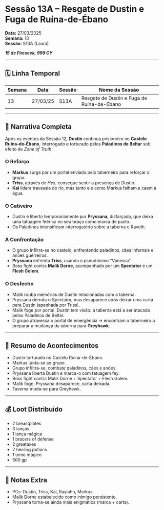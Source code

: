 # Sessão 13A – Resgate de Dustin e Fuga de Ruína-de-Ébano  
**Data:** 27/03/2025  
**Semana:** 13  
**Sessão:** S13A (Laura)  

***15 de Fireseek, 999 CY***

---
## 🗓 Linha Temporal
| Semana | Data      | Sessão | Nome da Sessão                       |
|--------|-----------|--------|---------------------------------------|
| 13     | 27/03/25  | S13A   | Resgate de Dustin e Fuga de Ruína-de-Ébano |

---

## 📖 Narrativa Completa
Após os eventos da Sessão 12, **Dustin** continua prisioneiro no **Castelo Ruína-de-Ébano**, interrogado e torturado pelos **Paladinos de Beltar** sob efeito de *Zone of Truth*.  

### O Reforço
- **Markus** surge por um portal enviado pelo taberneiro para reforçar o grupo.  
- **Triss**, através de *Hex*, consegue sentir a presença de Dustin.  
- **Kai** lidera travessia do rio, mas tanto ele como Markus falham e caem à água.  

### O Cativeiro
- Dustin é liberto temporariamente por **Pryssana**, disfarçada, que deixa uma tatuagem feérica no seu braço como marca de pacto.  
- Os Paladinos intensificam interrogatório sobre a taberna e Raveth.  

### A Confrontação
- O grupo infiltra-se no castelo, enfrentando paladinos, cães infernais e anões guerreiros.  
- **Pryssana** enfrenta **Triss**, usando o pseudónimo “Vanessa”.  
- Boss fight contra **Malik Dorne**, acompanhado por um **Spectator** e um **Flesh Golem**.  

### O Desfecho
- Malik rouba memórias de Dustin relacionadas com a taberna.  
- Pryssana derrota o Spectator, mas desaparece após deixar uma carta para Dustin (apanhada por Triss).  
- Malik foge por portal. Dustin tem visão: a taberna está a ser atacada pelos Paladinos de Beltar.  
- O grupo atravessa o portal de emergência → encontram o taberneiro a preparar a mudança da taberna para **Greyhawk**.  

---

## 🎲 Resumo de Acontecimentos
- Dustin torturado no Castelo Ruína-de-Ébano.  
- Markus junta-se ao grupo.  
- Grupo infiltra-se, combate paladinos, cães e anões.  
- Pryssana liberta Dustin e marca-o com tatuagem fey.  
- Boss fight contra Malik Dorne + Spectator + Flesh Golem.  
- Malik foge, Pryssana desaparece, carta deixada.  
- Taverna muda-se para Greyhawk.  

---

## 💰 Loot Distribuído
- 2 breastplates  
- 3 lanças  
- 1 lança mágica  
- 1 bracers of defense  
- 2 greataxes  
- 2 healing potions  
- 1 tomo mágico  
- 500 gp  

---

## 🧾 Notas Extra
- PCs: Dustin, Triss, Kai, Raylahn, Markus.  
- Malik Dorne estabelecido como inimigo persistente.  
- Pryssana torna-se ainda mais enigmática (marca + carta).  
